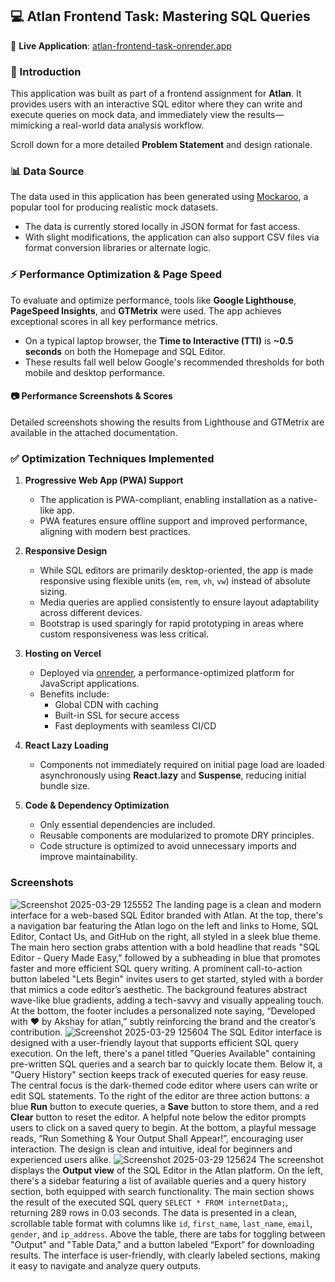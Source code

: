 ## 💻 Atlan Frontend Task: Mastering SQL Queries

🔗 **Live Application**: [atlan-frontend-task-onrender.app](https://sql-editor-3aq1.onrender.com)

### 🚀 Introduction

This application was built as part of a frontend assignment for **Atlan**. It provides users with an interactive SQL editor where they can write and execute queries on mock data, and immediately view the results—mimicking a real-world data analysis workflow.

Scroll down for a more detailed **Problem Statement** and design rationale.

### 📊 Data Source

The data used in this application has been generated using [Mockaroo](https://www.mockaroo.com/), a popular tool for producing realistic mock datasets.

- The data is currently stored locally in JSON format for fast access.
- With slight modifications, the application can also support CSV files via format conversion libraries or alternate logic.

### ⚡ Performance Optimization & Page Speed

To evaluate and optimize performance, tools like **Google Lighthouse**, **PageSpeed Insights**, and **GTMetrix** were used. The app achieves exceptional scores in all key performance metrics.

- On a typical laptop browser, the **Time to Interactive (TTI)** is **~0.5 seconds** on both the Homepage and SQL Editor.
- These results fall well below Google's recommended thresholds for both mobile and desktop performance.

#### 📷 Performance Screenshots & Scores

Detailed screenshots showing the results from Lighthouse and GTMetrix are available in the attached documentation.

### ✅ Optimization Techniques Implemented

1. **Progressive Web App (PWA) Support**  
   - The application is PWA-compliant, enabling installation as a native-like app.
   - PWA features ensure offline support and improved performance, aligning with modern best practices.

2. **Responsive Design**  
   - While SQL editors are primarily desktop-oriented, the app is made responsive using flexible units (`em`, `rem`, `vh`, `vw`) instead of absolute sizing.
   - Media queries are applied consistently to ensure layout adaptability across different devices.
   - Bootstrap is used sparingly for rapid prototyping in areas where custom responsiveness was less critical.

3. **Hosting on Vercel**  
   - Deployed via [onrender](https://render.com/), a performance-optimized platform for JavaScript applications.
   - Benefits include:
     - Global CDN with caching
     - Built-in SSL for secure access
     - Fast deployments with seamless CI/CD

4. **React Lazy Loading**  
   - Components not immediately required on initial page load are loaded asynchronously using **React.lazy** and **Suspense**, reducing initial bundle size.

5. **Code & Dependency Optimization**  
   - Only essential dependencies are included.
   - Reusable components are modularized to promote DRY principles.
   - Code structure is optimized to avoid unnecessary imports and improve maintainability.
  
### Screenshots
![Screenshot 2025-03-29 125552](https://github.com/user-attachments/assets/262278fa-31a7-4681-8a0d-3a9d3d1c3062)
The landing page is a clean and modern interface for a web-based SQL Editor branded with Atlan. At the top, there's a navigation bar featuring the Atlan logo on the left and links to Home, SQL Editor, Contact Us, and GitHub on the right, all styled in a sleek blue theme. The main hero section grabs attention with a bold headline that reads "SQL Editor - Query Made Easy," followed by a subheading in blue that promotes faster and more efficient SQL query writing. A prominent call-to-action button labeled "Lets Begin" invites users to get started, styled with a border that mimics a code editor’s aesthetic. The background features abstract wave-like blue gradients, adding a tech-savvy and visually appealing touch. At the bottom, the footer includes a personalized note saying, “Developed with ♥ by Akshay for atlan,” subtly reinforcing the brand and the creator’s contribution.
![Screenshot 2025-03-29 125604](https://github.com/user-attachments/assets/5d33c08a-f2c5-491c-ac76-c1a83f97c4a3)
The SQL Editor interface is designed with a user-friendly layout that supports efficient SQL query execution. On the left, there's a panel titled "Queries Available" containing pre-written SQL queries and a search bar to quickly locate them. Below it, a "Query History" section keeps track of executed queries for easy reuse. The central focus is the dark-themed code editor where users can write or edit SQL statements. To the right of the editor are three action buttons: a blue **Run** button to execute queries, a **Save** button to store them, and a red **Clear** button to reset the editor. A helpful note below the editor prompts users to click on a saved query to begin. At the bottom, a playful message reads, “Run Something & Your Output Shall Appear!”, encouraging user interaction. The design is clean and intuitive, ideal for beginners and experienced users alike.
![Screenshot 2025-03-29 125624](https://github.com/user-attachments/assets/4a27aa5b-1944-42af-b9e5-f6b3397f8237)
The screenshot displays the **Output view** of the SQL Editor in the Atlan platform. On the left, there's a sidebar featuring a list of available queries and a query history section, both equipped with search functionality. The main section shows the result of the executed SQL query `SELECT * FROM internetData;`, returning 289 rows in 0.03 seconds. The data is presented in a clean, scrollable table format with columns like `id`, `first_name`, `last_name`, `email`, `gender`, and `ip_address`. Above the table, there are tabs for toggling between "Output" and "Table Data," and a button labeled “Export” for downloading results. The interface is user-friendly, with clearly labeled sections, making it easy to navigate and analyze query outputs.
